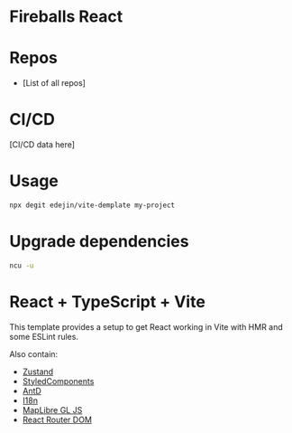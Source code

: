 # Fireballs React

# Repos
 - [List of all repos]

# CI/CD

[CI/CD data here]

# Usage

```bash
npx degit edejin/vite-demplate my-project
```

# Upgrade dependencies

```bash
ncu -u
```

# React + TypeScript + Vite

This template provides a setup to get React working in Vite with HMR and some ESLint rules.

Also contain:
- [Zustand](https://github.com/pmndrs/zustand)
- [StyledComponents](https://styled-components.com/)
- [AntD](https://ant.design/)
- [I18n](https://formatjs.io/docs/getting-started/installation)
- [MapLibre GL JS](https://maplibre.org/maplibre-gl-js/docs/)
- [React Router DOM](https://reactrouter.com/en/main)
